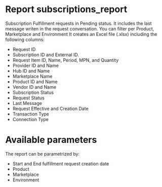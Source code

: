 # Report subscriptions_report


Subscription Fulfillment requests in Pending status. It includes the last message writen in the request conversation.
You can filter per Product, Marketplace and Environment
It creates an Excel file (.xlsx) including the following columns:
* Request ID
* Subscription ID and External ID.
* Request Item ID, Name, Period, MPN, and Quantity
* Provider  ID and Name
* Hub ID and Name
* Marketplace Name
* Product ID and Name
* Vendor ID and Name
* Subscription Status
* Request Status
* Last Message
* Request Effective and Creation Date
* Transaction Type
* Connection Type


# Available parameters

The report can be parametrized by:

* Start and End fulfillment request creation date
* Product
* Marketplace
* Environment
